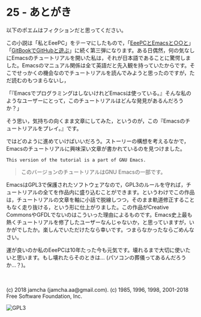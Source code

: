 

# 25 - あとがき

以下のポエムはフィクションだと思ってください。  

この小説は「私とEeePC」をテーマにしたもので，「[EeePCとEmacsと○○と](https://jamcha-aa.github.io/EeePC/)」「[GitBookでGitHubと遊ぶ](https://jamcha-aa.github.io/Gitbook-Guide/)」に続く第三弾になります。ある日偶然，何の気なしにEmacsのチュートリアルを開いた私は，それが日本語であることに驚愕しました。Emacsのマニュアル関係は全て英語だと先入観を持っていたからです。そこでせっかくの機会なのでチュートリアルを読んでみようと思ったのですが，ただ読むのもつまらないし，  

「『EmacsでプログラミングはしないけれどEmacsは使っている。』そんな私のようなユーザーにとって，このチュートリアルはどんな発見があるんだろうか？」  

そう思い，気持ちの向くまま文章にしてみた，というのが，この『Emacsのチュートリアルをプレイ。』です。  

ではどのように進めていけばいいだろう。ストーリーの構想を考えるなかで，Emacsのチュートリアルに興味深い文章が書かれているのを見つけました。  

    This version of the tutorial is a part of GNU Emacs.

> このバージョンのチュートリアルはGNU Emacsの一部です。  

EmacsはGPL3で保護されたソフトウェアなので，GPL3のルールを守れば，チュートリアルの全てを作品内に盛り込むことができます。というわけでこの作品は，チュートリアルの文章を軸に小話で脱線しつつ，そのまま軌道修正することもなく走り抜ける，という形に仕上がりました。この作品がCreative CommonsやGFDLでないのはこういった理由によるものです。Emacs史上最も熱くチュートリアルを修了したユーザーなんじゃないか，と思っていますが，いかがでしたか。楽しんでいただけたなら幸いです。つまらなかったならごめんなさい。  

運が良いのか私のEeePCは10年たった今も元気です。壊れるまで大切に使いたいと思います。もし壊れたらそのときは… (パソコンの葬儀ってあるんだろうか…？)。  

<br>  
<br>  
(c) 2018 jamcha (jamcha.aa@gmail.com). (c) 1985, 1996, 1998, 2001-2018 Free Software Foundation, Inc.  

![GPL3](https://www.gnu.org/graphics/gplv3-88x31.png)  

